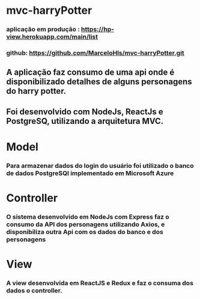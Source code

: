 # mvc-harryPotter

### aplicação em produção : https://hp-view.herokuapp.com/main/list
### github: https://github.com/MarceloHls/mvc-harryPotter.git

## A aplicação faz consumo de uma api onde é disponibilizado detalhes de alguns personagens do harry potter.

## Foi desenvolvido com NodeJs, ReactJs e PostgreSQ, utilizando a arquitetura MVC.

# Model

### Para armazenar dados do login do usuário foi utilizado o banco de dados PostgreSQl implementado em Microsoft Azure

# Controller 

### O sistema desenvolvido em NodeJs com Express faz o consumo da API dos personagens utilizando Axios, e disponibiliza outra Api com os dados do banco e dos personagens

# View

### A view desenvolvida em ReactJS e Redux e faz o consuma dos dados o controller.
